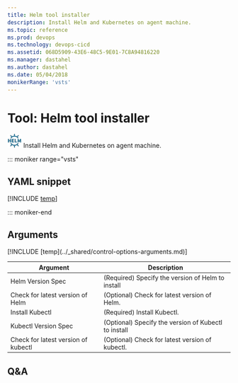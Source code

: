 ```yaml
---
title: Helm tool installer
description: Install Helm and Kubernetes on agent machine.
ms.topic: reference
ms.prod: devops
ms.technology: devops-cicd
ms.assetid: 068D5909-43E6-48C5-9E01-7C8A94816220
ms.manager: dastahel
ms.author: dastahel
ms.date: 05/04/2018
monikerRange: 'vsts'
---
```


# Tool: Helm tool installer

![](_img/helminstaller.png) Install Helm and Kubernetes on agent machine.

::: moniker range="vsts"

## YAML snippet

[!INCLUDE [temp](../_shared/yaml/HelmInstallerV0.md)]

::: moniker-end

## Arguments

<table><thead><tr><th>Argument</th><th>Description</th></tr></thead>
<tr><td>Helm Version Spec</td><td>(Required) Specify the version of Helm to install</td></tr>
<tr><td>Check for latest version of Helm</td><td>(Optional) Check for latest version of Helm.</td></tr>
<tr><td>Install Kubectl</td><td>(Required) Install Kubectl.</td></tr>
<tr><td>Kubectl Version Spec</td><td>(Optional) Specify the version of Kubectl to install</td></tr>
<tr><td>Check for latest version of kubectl</td><td>(Optional) Check for latest version of kubectl.</td></tr>
[!INCLUDE [temp](../_shared/control-options-arguments.md)]
</table>

## Q&A

<!-- BEGINSECTION class="md-qanda" -->

<!-- ENDSECTION -->
